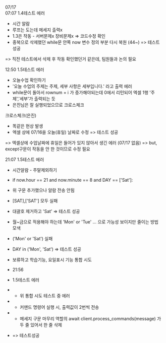 <p>

07/17 <br>
07:07
1.4테스트 에러 
- 시간 알람 
- 루프는 도는데 메세지 출력x 
- 1.3은 작동 - 서버문제x 장비문제x => 코드수정 확인
- 중복으로 삭제했던 while문 안쪽 now 변수 정의 부분 다시 복원 (44~) => 테스트 성공 
  
=> 직전 테스트에서 삭제 후 작동 확인했던거 같은데, 팀원들과 논의 필요

12:50
1.5테스트 에러 
- 오늘수업 확인하기
- '오늘 수업의 주제는 주제, 세부 사항은 세부입니다.' 라고 출력 에러
- while문이 돌아서 rownum = i 가 증가해야되는데 0에서 리턴되어 엑셀 1행 '주제','세부'가 출력되는 듯
- 은진님은 잘 실행되었으므로 크로스체크
  
크로스체크(은진)
- 똑같은 현상 발생
- 엑셀 상에 07/16을 오늘(휴일) 날짜로 수정 => 테스트 성공

=> 엑셀상에 수업날짜에 휴일은 들어가 있지 않아서 생긴 에러 (07/17 없음)
=> but, except구문이 작동을 안 한 것이므로 수정 필요 


21:07
1.5테스트 에러
- 시간알람 - 주말제외하기
- if now.hour == 21 and now.minute == 8 and DAY == ['Sat']:  
- 위 구문 추가했으나 알람 전송 안됨
- [SAT],['SAT'] 모두 실패
- 대괄호 제거하고 'Sat' => 테스트 성공 
 
- 월~금으로 적용해야 하는데 'Mon' or 'Tue' ... 으로 가능성 보이지만 줄이는 방법 모색 
- ('Mon' or 'Sat') 실패
- DAY in ('Mon', 'Sat') => 테스트 성공 

- 보류하고 학습기능, 요일표시 기능 통합 시도
- 21:56
- 1.5테스트 에러
- - 위 통합 시도 테스트 중 에러 
- - 커맨드 명령어 실행 시, 출력값이 2번씩 전송
- - 메세지 구문 마무리 역할의 await client.process_commands(message) 가 두 줄 있어서 한 줄 삭제
- => 테스트성공





</p>